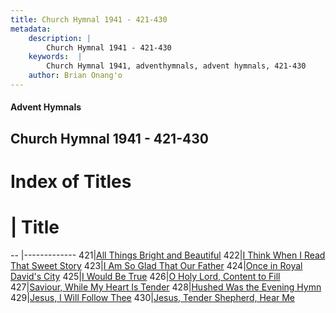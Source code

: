 ```yaml
---
title: Church Hymnal 1941 - 421-430
metadata:
    description: |
        Church Hymnal 1941 - 421-430
    keywords:  |
        Church Hymnal 1941, adventhymnals, advent hymnals, 421-430
    author: Brian Onang'o
---
```


#### Advent Hymnals
## Church Hymnal 1941 - 421-430

# Index of Titles
# | Title                        
-- |-------------
421|[All Things Bright and Beautiful](/church-hymnal/401-500/421-430/All-Things-Bright-and-Beautiful)
422|[I Think When I Read That Sweet Story](/church-hymnal/401-500/421-430/I-Think-When-I-Read-That-Sweet-Story)
423|[I Am So Glad That Our Father](/church-hymnal/401-500/421-430/I-Am-So-Glad-That-Our-Father)
424|[Once in Royal David's City](/church-hymnal/401-500/421-430/Once-in-Royal-David's-City)
425|[I Would Be True](/church-hymnal/401-500/421-430/I-Would-Be-True)
426|[O Holy Lord, Content to Fill](/church-hymnal/401-500/421-430/O-Holy-Lord,-Content-to-Fill)
427|[Saviour, While My Heart Is Tender](/church-hymnal/401-500/421-430/Saviour,-While-My-Heart-Is-Tender)
428|[Hushed Was the Evening Hymn](/church-hymnal/401-500/421-430/Hushed-Was-the-Evening-Hymn)
429|[Jesus,  I Will Follow Thee](/church-hymnal/401-500/421-430/Jesus,-I-Will-Follow-Thee)
430|[Jesus, Tender Shepherd, Hear Me](/church-hymnal/401-500/421-430/Jesus,-Tender-Shepherd,-Hear-Me)